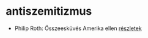 # antiszemitizmus

- Philip Roth: Összeesküvés Amerika ellen [részletek](_details/Philip%20Roth.md#id_1453)